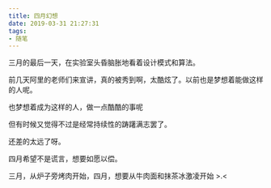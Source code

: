```yaml
---
title: 四月幻想
date: 2019-03-31 21:27:31
tags:
- 随笔
---
```


三月的最后一天，在实验室头昏脑胀地看着设计模式和算法。

前几天阿里的老师们来宣讲，真的被秀到啊，太酷炫了。以前也是梦想着能做这样的人呢。

也梦想着成为这样的人，做一点酷酷的事呢

但有时候又觉得不过是经常持续性的踌躇满志罢了。

还差的太远了呀。

四月希望不是谎言，想要如愿以偿。

三月，从炉子旁烤肉开始，四月，想要从牛肉面和抹茶冰激凌开始 >.< 

